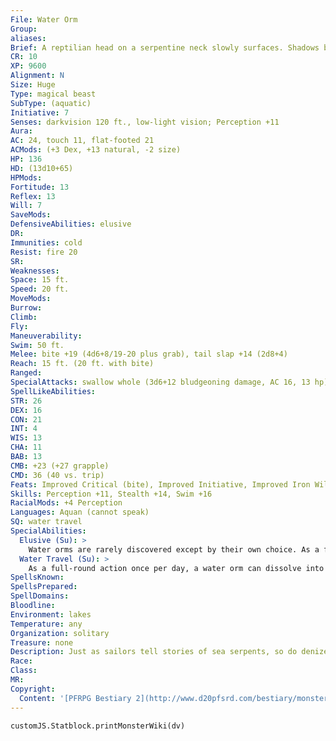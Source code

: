 ```yaml
---
File: Water Orm
Group: 
aliases: 
Brief: A reptilian head on a serpentine neck slowly surfaces. Shadows beneath the water hint at a body of considerable size.
CR: 10
XP: 9600
Alignment: N
Size: Huge
Type: magical beast
SubType: (aquatic)
Initiative: 7
Senses: darkvision 120 ft., low-light vision; Perception +11
Aura: 
AC: 24, touch 11, flat-footed 21
ACMods: (+3 Dex, +13 natural, -2 size)
HP: 136
HD: (13d10+65)
HPMods: 
Fortitude: 13
Reflex: 13
Will: 7
SaveMods: 
DefensiveAbilities: elusive
DR: 
Immunities: cold
Resist: fire 20
SR: 
Weaknesses: 
Space: 15 ft.
Speed: 20 ft.
MoveMods: 
Burrow: 
Climb: 
Fly: 
Maneuverability: 
Swim: 50 ft.
Melee: bite +19 (4d6+8/19-20 plus grab), tail slap +14 (2d8+4)
Reach: 15 ft. (20 ft. with bite)
Ranged: 
SpecialAttacks: swallow whole (3d6+12 bludgeoning damage, AC 16, 13 hp)
SpellLikeAbilities: 
STR: 26
DEX: 16
CON: 21
INT: 4
WIS: 13
CHA: 11
BAB: 13
CMB: +23 (+27 grapple)
CMD: 36 (40 vs. trip)
Feats: Improved Critical (bite), Improved Initiative, Improved Iron Will, Iron Will, Lightning Reflexes, Power Attack, Skill Focus (Stealth)
Skills: Perception +11, Stealth +14, Swim +16
RacialMods: +4 Perception
Languages: Aquan (cannot speak)
SQ: water travel
SpecialAbilities:
  Elusive (Su): >
    Water orms are rarely discovered except by their own choice. As a full-round action while in water, a water orm can move up to its run speed (200 ft.) without leaving any trace of its passage (identical in effect to pass without trace). An elusive water orm gains a +40 circumstance bonus to its Stealth check. In addition, when not in combat, a water orm is considered to be under the effects of a nondetection spell. These effects function at caster level 20th and cannot be dispelled.
  Water Travel (Su): >
    As a full-round action once per day, a water orm can dissolve into water, appearing only as a long, dark, serpentine stretch of water that looks similar to the passage of a school of fish when viewed from above the water. While in this form, the water orm swims at a speed of 600 feet per round (60 mph) and gains a +40 bonus on all Swim checks. It cannot attack or take any action other than swimming in this form, and can remain in this form for up to 8 hours at a time. A water orm can revert to its solid form from this state as a free action. Water orms are unable to pass into or through salt water when using this ability.
SpellsKnown: 
SpellsPrepared: 
SpellDomains: 
Bloodline: 
Environment: lakes
Temperature: any
Organization: solitary
Treasure: none
Description: Just as sailors tell stories of sea serpents, so do denizens on the shores of remote lakes whisper of strange, secretive monsters lurking in the depths of these large bodies of water. Like sea serpents, proof of their existence is as elusive as the beasts themselves. Known as water orms and believed by some to be a strange link between linnorms and sea serpents, most locals refer to any such local monster (real or imagined) by a pet name or the name of the lake it calls home. Water orms are craftier than sea serpents, and generally inclined toward curiosity rather than violence.  Nevertheless, a water orm does not hesitate to attack any creature it views as a threat to itself or its lake.  Water orms are extremely long-lived. Several different variants have been reported. With sightings rare and unverifiable, it is unclear whether these are variations within a single species, or several unrelated creatures.  Some are described as long-necked aquatic reptiles, some as fresh-water sea serpents, others as bizarrely elongated seals or whales, and still others as impossibly large sea horses. Most are 40 to 45 feet in length, and weigh 2,000 to 3,000 pounds.
Race: 
Class: 
MR: 
Copyright:
  Content: '[PFRPG Bestiary 2](http://www.d20pfsrd.com/bestiary/monster-listings/magical-beasts/water-orm)'
---
```

```dataviewjs
customJS.Statblock.printMonsterWiki(dv)
```
